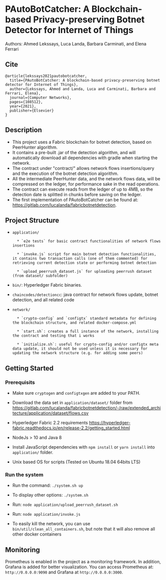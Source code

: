 # PAutoBotCatcher: A Blockchain-based Privacy-preserving Botnet Detector for Internet of Things

Authors: Ahmed Lekssays, Luca Landa, Barbara Carminati, and Elena Ferrari

## Cite
```
@article{lekssays2021pautobotcatcher,
  title={PAutoBotCatcher: A blockchain-based privacy-preserving botnet detector for Internet of Things},
  author={Lekssays, Ahmed and Landa, Luca and Carminati, Barbara and Ferrari, Elena},
  journal={Computer Networks},
  pages={108512},
  year={2021},
  publisher={Elsevier}
}
```

## Description

* This project uses a Fabric blockchain for botnet detection, based on PeerHunter algorithm.
* It contains a pre-built .jar of the detection algorithm, and will automatically download all dependencies with gradle when starting the network.
* The contract under "contract/" allows network flows insertions/query and the execution of the botnet detection algorithm.
* All the intermediate PeerHunter data, and the network flows data, will be compressed on the ledger, for performance sake in the read operations.
* The contract can execute reads from the ledger of up to 4MB, so the detection date is splitted in chunks before saving on the ledger.
* The first implementation of PAutoBotCatcher can be found at: https://gitlab.com/lucalanda/fabricbotnetdetection.

## Project Structure

* `application/`

        * `e2e tests` for basic contract functionalities of network flows insertions

        * `invoke.js` script for main botnet detection functionalities, it contains two transaction calls (one of them commented) for retrieving current detection state or performing botnet detection

        * `upload_peerrush_dataset.js` for uploading peerrush dataset (from dataset/ subfolder)

* `bin/`: Hyperledger Fabric binaries.


* `chaincodes/detectioncc`: java contract for network flows update, botnet detection, and all related code

* `network/`

        * `crypto-config` and `configtx` standard metadata for defining the blockchain structure, and related docker-compose.yml

        * `start.sh`: creates a full instance of the network, installing the contract and testing that i works

        * `initialize.sh`: useful for crypto-config and/or configtx meta data update, it should not be used unless it is necessary for updating the network structure (e.g. for adding some peers)

## Getting Started

### Prerequisits
- Make sure `cryptogen` and `configtxgen` are added to your PATH.

- Download the data set in `application/dataset/` folder from https://gitlab.com/lucalanda/fabricbotnetdetection/-/raw/extended_architecture/application/dataset/flows.csv

- Hyperledger Fabric 2.2 requirements https://hyperledger-fabric.readthedocs.io/en/release-2.2/getting_started.html

- NodeJs > 10 and Java 8

- Install JavaScript dependencies with `npm install` or `yarn install` into `application/` folder.

- Unix based OS for scripts  (Tested on Ubuntu 18.04 64bits LTS)

### Run the system
- Run the command: `./system.sh up`
- To display other options: `./system.sh`

- Run: `node application/upload_peerrush_dataset.sh`

- Run: `node application/invoke.js`

- To easily kill the network, you can use `bin/util/clean_all_containers.sh`, but note that it will also remove all other docker containers


## Monitoring
Prometheus is enabled in the project as a monitoring framework. In addition, Grafana is added for better visualization. You can access Prometheus at: `http://0.0.0.0:9090` and Grafana at `http://0.0.0.0:3000`.

